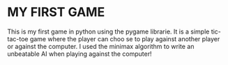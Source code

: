 # MY FIRST GAME
This is my first game in python using the pygame librarie.
It is a simple tic-tac-toe game where the player can choo
se to play against another player or against the computer.
I used the minimax algorithm to write an unbeatable AI when playing against the 
computer!  

